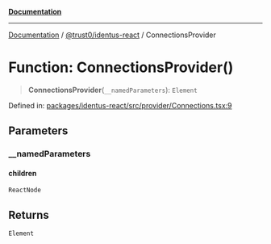 [**Documentation**](../../../README.md)

***

[Documentation](../../../README.md) / [@trust0/identus-react](../README.md) / ConnectionsProvider

# Function: ConnectionsProvider()

> **ConnectionsProvider**(`__namedParameters`): `Element`

Defined in: [packages/identus-react/src/provider/Connections.tsx:9](https://github.com/trust0-project/identus/blob/70257c7f576d893ec84798c6299981631616f941/packages/identus-react/src/provider/Connections.tsx#L9)

## Parameters

### \_\_namedParameters

#### children

`ReactNode`

## Returns

`Element`
